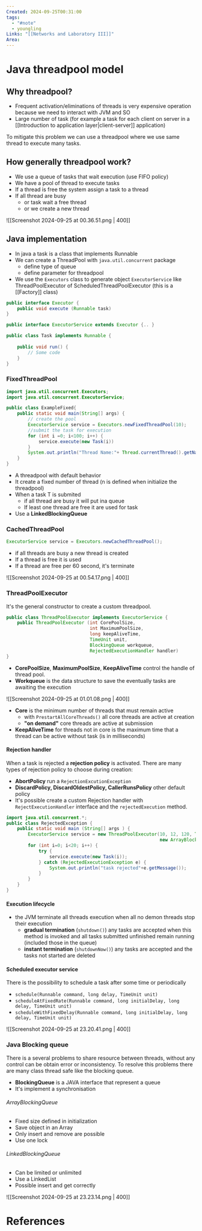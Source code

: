 ```yaml
---
Created: 2024-09-25T00:31:00
tags:
  - "#note"
  - youngling
Links: "[[Networks and Laboratory III]]"
Area:
---
```

# Java threadpool model

## Why threadpool?

- Frequent activation/eliminations of threads is very expensive operation because we need to interact with JVM and SO
- Large number of task (for example a task for each client on server in a [[Introduction to application layer|client-server]] application)

To mitigate this problem we can use a threadpool where we use same thread to execute many tasks.

## How generally threadpool work?

- We use a queue of tasks that wait execution (use FIFO policy)
- We have a pool of thread to execute tasks
- If a thread is free the system assign a task to a thread
- If all thread are busy
	- or task wait a free thread
	- or we create a new thread

![[Screenshot 2024-09-25 at 00.36.51.png | 400]]

## Java implementation

- In java a task is a class that implements Runnable
- We can create a ThreadPool with `java.util.concurrent` package 
	- define type of queue
	- define parameter for threadpool
- We use the `Executors` class to generate object `ExecutorService` like ThreadPoolExecutor of ScheduledThreadPoolExecutor (this is a [[Factory]] class)

```java
public interface Executor { 
	public void execute (Runnable task) 
} 

public interface ExecutorService extends Executor {.. }
```

```java
public class Task implements Runnable { 
	
	public void run() { 
		// Some code
    }
}
```

### FixedThreadPool

```java
import java.util.concurrent.Executors; 
import java.util.concurrent.ExecutorService; 

public class ExampleFixed{ 
	public static void main(String[] args) { 
		// create the pool 
		ExecutorService service = Executors.newFixedThreadPool(10); 
		//submit the task for execution 
		for (int i =0; i<100; i++) { 
			service.execute(new Task(i)) 
		} 
		System.out.println("Thread Name:"+ Thread.currentThread().getName()); 
	} 
}
```

- A threadpool with default behavior
- It create a fixed number of thread (n is defined when initialize the threadpool)
- When a task T is submited
	- if all thread are busy it will put ina queue
	- If least one thread are free it are used for task
- Use a **LinkedBlockingQueue**
### CachedThreadPool

```java
ExecutorService service = Executors.newCachedThreadPool();
```

- if all threads are busy a new thread is created
- If a thread is free it is used
- If a thread are free per 60 second, it's terminate

![[Screenshot 2024-09-25 at 00.54.17.png | 400]]
### ThreadPoolExecutor
It's the general constructor to create a custom threadpool.

```java
public class ThreadPoolExecutor implements ExecutorService {
	public ThreadPoolExecutor (int CorePoolSize, 
							   int MaximumPoolSize, 
							   long keepAliveTime, 
							   TimeUnit unit, 
							   BlockingQueue workqueue,
							   RejectedExecutionHandler handler)
}
```

- **CorePoolSize**, **MaximumPoolSize**, **KeepAliveTime** control the handle of thread pool. 
- **Workqueue** is the data structure to save the eventually tasks are awaiting the execution

![[Screenshot 2024-09-25 at 01.01.08.png | 400]]

- **Core** is the minimum number of threads that must remain active
	- with `PrestartAllCoreThreads()` all core threads are active at creation
	- **"on demand"** core threads are active at submission
- **KeepAliveTime** for threads not in core is the maximum time that a thread can be active without task (is in milliseconds)

#### Rejection handler
When a task is rejected a **rejection policy** is activated. There are many types of rejection policy to choose during creation:
- **AbortPolicy** run a `RejectionExcutionException`
- **DiscardPolicy, DiscardOldestPolicy, CallerRunsPolicy**  other default policy 
- It's possible create a custom Rejection handler with `RejectExecutionHandler` interface and the `rejectedExecution` method.

```java
import java.util.concurrent.*; 
public class RejectedException { 
	public static void main (String[] args ) {
		ExecutorService service = new ThreadPoolExecutor(10, 12, 120, TimeUnit.SECONDS, 
														 new ArrayBlockingQueue(3)); 
		for (int i=0; i<20; i++) {
			try { 
				service.execute(new Task(i)); 
			} catch (RejectedExecutionException e) {
				System.out.println("task rejected"+e.getMessage());
			} 
		}
	}
}
```
#### Execution lifecycle
- the JVM terminate all threads execution when all no demon threads stop their execution
	- **gradual termination** (`shutdown()`) any tasks are accepted when this method is invoked and all tasks submitted unfinished remain running (included those in the queue)
	- **instant termination** (`shutdownNow()`) any tasks are accepted and the tasks not started are deleted

#### Scheduled executor service
There is the possibility to schedule a task after some time or periodically
- `schedule(Runnable command, long delay, TimeUnit unit)` 
- `scheduleAtFixedRate(Runnable command, long initialDelay, long delay, TimeUnit unit)`
- `scheduleWithFixedDelay(Runnable command, long initialDelay, long delay, TimeUnit unit)`

![[Screenshot 2024-09-25 at 23.20.41.png | 400]]
### Java Blocking queue
There is a several problems to share resource between threads, without any control can be obtain error or inconsistency. To resolve this problems there are many class thread safe like the blocking queue.

- **BlockingQueue** is a JAVA interface that represent a queue
- It's implement a synchronisation 

###### ArrayBlockingQueue
- Fixed size defined in initialization
- Save object in an Array
- Only insert and remove are possible
- Use one lock
###### LinkedBlockingQueue
- Can be limited or unlimited
- Use a LinkedList 
- Possible insert and get correctly

![[Screenshot 2024-09-25 at 23.23.14.png | 400]]

# References